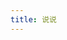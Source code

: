 ```yaml
---
title: 说说
---
```

<!-- 引用 artitalk -->
<script type="text/javascript" src="https://unpkg.com/artitalk"></script>
<!-- 存放说说的容器 -->
<div id="artitalk_main"></div>
<script>
new Artitalk({
    appId: 'hf4R7YTiI1qqsHIDT2OmRwlf-MdYXbMMI', // Your LeanCloud appId
    appKey: '1UiGy0Aol7aljoylECjGBaJn', // Your LeanCloud appKey
	serverURL: 'https://hf4r7yti.api.lncldglobal.com',
	pageSize: 50,
	img: 'https://wdzaslzy.github.io/images/head.jpg',
	atComment: 0
})
</script>